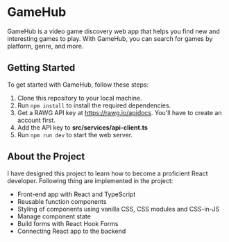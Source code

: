# GameHub

GameHub is a video game discovery web app that helps you find new and interesting games to play. With GameHub, you can search for games by platform, genre, and more. 

## Getting Started

To get started with GameHub, follow these steps:

1. Clone this repository to your local machine.
2. Run `npm install` to install the required dependencies.
3. Get a RAWG API key at https://rawg.io/apidocs. You'll have to create an account first. 
4. Add the API key to **src/services/api-client.ts**
5. Run `npm run dev` to start the web server. 


## About the Project 

I have designed this project to learn how to become a proficient React developer. Following thing are implemented in the project:

- Front-end app with React and TypeScript
- Reusable function components
- Styling of components using vanilla CSS, CSS modules and CSS-in-JS
- Manage component state
- Build forms with React Hook Forms
- Connecting React app to the backend
